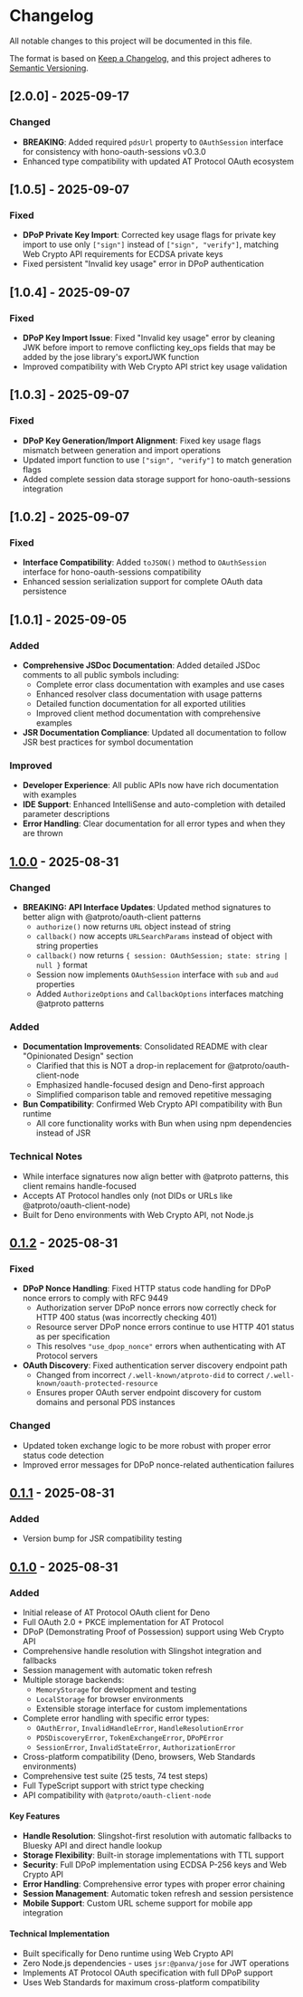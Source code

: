 # Changelog

All notable changes to this project will be documented in this file.

The format is based on [Keep a Changelog](https://keepachangelog.com/en/1.0.0/),
and this project adheres to [Semantic Versioning](https://semver.org/spec/v2.0.0.html).

## [2.0.0] - 2025-09-17

### Changed

- **BREAKING**: Added required `pdsUrl` property to `OAuthSession` interface for consistency with hono-oauth-sessions v0.3.0
- Enhanced type compatibility with updated AT Protocol OAuth ecosystem

## [1.0.5] - 2025-09-07

### Fixed

- **DPoP Private Key Import**: Corrected key usage flags for private key import to use only `["sign"]` instead of `["sign", "verify"]`, matching Web Crypto API requirements for ECDSA private keys
- Fixed persistent "Invalid key usage" error in DPoP authentication

## [1.0.4] - 2025-09-07

### Fixed

- **DPoP Key Import Issue**: Fixed "Invalid key usage" error by cleaning JWK before import to remove conflicting key_ops fields that may be added by the jose library's exportJWK function
- Improved compatibility with Web Crypto API strict key usage validation

## [1.0.3] - 2025-09-07

### Fixed

- **DPoP Key Generation/Import Alignment**: Fixed key usage flags mismatch between generation and import operations
- Updated import function to use `["sign", "verify"]` to match generation flags
- Added complete session data storage support for hono-oauth-sessions integration

## [1.0.2] - 2025-09-07

### Fixed

- **Interface Compatibility**: Added `toJSON()` method to `OAuthSession` interface for hono-oauth-sessions compatibility
- Enhanced session serialization support for complete OAuth data persistence

## [1.0.1] - 2025-09-05

### Added

- **Comprehensive JSDoc Documentation**: Added detailed JSDoc comments to all public symbols including:
  - Complete error class documentation with examples and use cases
  - Enhanced resolver class documentation with usage patterns
  - Detailed function documentation for all exported utilities
  - Improved client method documentation with comprehensive examples
- **JSR Documentation Compliance**: Updated all documentation to follow JSR best practices for symbol documentation

### Improved

- **Developer Experience**: All public APIs now have rich documentation with examples
- **IDE Support**: Enhanced IntelliSense and auto-completion with detailed parameter descriptions
- **Error Handling**: Clear documentation for all error types and when they are thrown

## [1.0.0] - 2025-08-31

### Changed

- **BREAKING: API Interface Updates**: Updated method signatures to better align with @atproto/oauth-client patterns
  - `authorize()` now returns `URL` object instead of string
  - `callback()` now accepts `URLSearchParams` instead of object with string properties
  - `callback()` now returns `{ session: OAuthSession; state: string | null }` format
  - Session now implements `OAuthSession` interface with `sub` and `aud` properties
  - Added `AuthorizeOptions` and `CallbackOptions` interfaces matching @atproto patterns

### Added

- **Documentation Improvements**: Consolidated README with clear "Opinionated Design" section
  - Clarified that this is NOT a drop-in replacement for @atproto/oauth-client-node
  - Emphasized handle-focused design and Deno-first approach
  - Simplified comparison table and removed repetitive messaging
- **Bun Compatibility**: Confirmed Web Crypto API compatibility with Bun runtime
  - All core functionality works with Bun when using npm dependencies instead of JSR

### Technical Notes

- While interface signatures now align better with @atproto patterns, this client remains handle-focused
- Accepts AT Protocol handles only (not DIDs or URLs like @atproto/oauth-client-node)
- Built for Deno environments with Web Crypto API, not Node.js

## [0.1.2] - 2025-08-31

### Fixed

- **DPoP Nonce Handling**: Fixed HTTP status code handling for DPoP nonce errors to comply with RFC 9449
  - Authorization server DPoP nonce errors now correctly check for HTTP 400 status (was incorrectly checking 401)
  - Resource server DPoP nonce errors continue to use HTTP 401 status as per specification
  - This resolves `"use_dpop_nonce"` errors when authenticating with AT Protocol servers
- **OAuth Discovery**: Fixed authentication server discovery endpoint path
  - Changed from incorrect `/.well-known/atproto-did` to correct `/.well-known/oauth-protected-resource`
  - Ensures proper OAuth server endpoint discovery for custom domains and personal PDS instances

### Changed

- Updated token exchange logic to be more robust with proper error status code detection
- Improved error messages for DPoP nonce-related authentication failures

## [0.1.1] - 2025-08-31

### Added

- Version bump for JSR compatibility testing

## [0.1.0] - 2025-08-31

### Added

- Initial release of AT Protocol OAuth client for Deno
- Full OAuth 2.0 + PKCE implementation for AT Protocol
- DPoP (Demonstrating Proof of Possession) support using Web Crypto API
- Comprehensive handle resolution with Slingshot integration and fallbacks
- Session management with automatic token refresh
- Multiple storage backends:
  - `MemoryStorage` for development and testing
  - `LocalStorage` for browser environments
  - Extensible storage interface for custom implementations
- Complete error handling with specific error types:
  - `OAuthError`, `InvalidHandleError`, `HandleResolutionError`
  - `PDSDiscoveryError`, `TokenExchangeError`, `DPoPError`
  - `SessionError`, `InvalidStateError`, `AuthorizationError`
- Cross-platform compatibility (Deno, browsers, Web Standards environments)
- Comprehensive test suite (25 tests, 74 test steps)
- Full TypeScript support with strict type checking
- API compatibility with `@atproto/oauth-client-node`

#### Key Features

- **Handle Resolution**: Slingshot-first resolution with automatic fallbacks to Bluesky API and direct handle lookup
- **Storage Flexibility**: Built-in storage implementations with TTL support
- **Security**: Full DPoP implementation using ECDSA P-256 keys and Web Crypto API
- **Error Handling**: Comprehensive error types with proper error chaining
- **Session Management**: Automatic token refresh and session persistence
- **Mobile Support**: Custom URL scheme support for mobile app integration

#### Technical Implementation

- Built specifically for Deno runtime using Web Crypto API
- Zero Node.js dependencies - uses `jsr:@panva/jose` for JWT operations
- Implements AT Protocol OAuth specification with full DPoP support
- Uses Web Standards for maximum cross-platform compatibility

[1.0.0]: https://github.com/tijs/oauth-client-deno/releases/tag/v1.0.0
[0.1.2]: https://github.com/tijs/oauth-client-deno/releases/tag/v0.1.2
[0.1.1]: https://github.com/tijs/oauth-client-deno/releases/tag/v0.1.1
[0.1.0]: https://github.com/tijs/oauth-client-deno/releases/tag/v0.1.0
